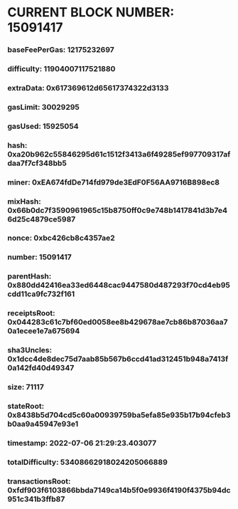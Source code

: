 # CURRENT BLOCK NUMBER: 15091417

### baseFeePerGas: 12175232697
### difficulty: 11904007117521880
### extraData: 0x617369612d65617374322d3133
### gasLimit: 30029295
### gasUsed: 15925054
### hash: 0xa20b962c55846295d61c1512f3413a6f49285ef997709317afdaa7f7cf348bb5
### miner: 0xEA674fdDe714fd979de3EdF0F56AA9716B898ec8
### mixHash: 0x66b0dc7f3590961965c15b8750ff0c9e748b1417841d3b7e46d25c4879ce5987
### nonce: 0xbc426cb8c4357ae2
### number: 15091417
### parentHash: 0x880dd42416ea33ed6448cac9447580d487293f70cd4eb95cdd11ca9fc732f161
### receiptsRoot: 0x044283c61c7bf60ed0058ee8b429678ae7cb86b87036aa70a1ecee1e7a675694
### sha3Uncles: 0x1dcc4de8dec75d7aab85b567b6ccd41ad312451b948a7413f0a142fd40d49347
### size: 71117
### stateRoot: 0x8438b5d704cd5c60a00939759ba5efa85e935b17b94cfeb3b0aa9a45947e93e1
### timestamp: 2022-07-06 21:29:23.403077
### totalDifficulty: 53408662918024205066889
### transactionsRoot: 0xfdf903f6103866bbda7149ca14b5f0e9936f4190f4375b94dc951c341b3ffb87
